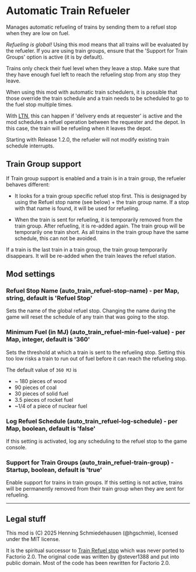 # Automatic Train Refueler

Manages automatic refueling of trains by sending them to a refuel stop when they are low on fuel.

*Refueling is global!* Using this mod means that all trains will be evaluated by the refueler. If you are using train groups, ensure that the 'Support for Train Groups' option is active (it is by default).

Trains only check their fuel level when they leave a stop. Make sure that they have enough fuel left to reach the refueling stop from any stop they leave.

When using this mod with automatic train schedulers, it is possible that those override the train schedule and a train needs to be scheduled to go to the fuel stop multiple times.

With [LTN](https://mods.factorio.com/mod/LogisticTrainNetwork), this can happen if 'delivery ends at requester' is active and the mod schedules a refuel operation between the requester and the depot. In this case, the train will be refueling when it leaves the depot.

Starting with Release 1.2.0, the refueler will not modify existing train schedule interrupts.

## Train Group support

If Train group support is enabled and a train is in a train group, the refueler behaves different:

- It looks for a train group specific refuel stop first. This is designaged by using the Refuel stop name (see below) + the train group name. If a stop with that name is found, it will be used for refueling.

- When the train is sent for refueling, it is temporarily removed from the train group. After refueling, it is re-added again. The train group will be temporarily one train short. As all trains in the train group have the same schedule, this can not be avoided.

If a train is the last train in a train group, the train group temporarily disappears. It will be re-added when the train leaves the refuel station.

## Mod settings

### Refuel Stop Name (auto_train_refuel-stop-name) - per Map, string, default is 'Refuel Stop'

Sets the name of the global refuel stop. Changing the name during the game will reset the schedule of any train that was going to the stop.

### Minimum Fuel (in MJ) (auto_train_refuel-min-fuel-value) - per Map, integer, default is '360'

Sets the threshold at which a train is sent to the refueling stop. Setting this too low risks a train to run out of fuel before it can reach the refueling stop.

The default value of `360 MJ` is

* ~ 180 pieces of wood
* 90 pieces of coal
* 30 pieces of solid fuel
* 3.5 pieces of rocket fuel
* ~1/4 of a piece of nuclear fuel

### Log Refuel Schedule (auto_train_refuel-log-schedule) - per Map, boolean, default is 'false'

If this setting is activated, log any scheduling to the refuel stop to the game console.

### Support for Train Groups (auto_train_refuel-train-group) - Startup, boolean, default is 'true'

Enable support for trains in train groups. If this setting is not active, trains will be permanently removed from their train group when they are sent for refueling.

----

## Legal stuff

This mod is (C) 2025 Henning Schmiedehausen (@hgschmie), licensed under the MIT license.

It is the spiritual successor to [Train Refuel stop](https://mods.factorio.com/mod/TrainRefuelstop) which was never ported to Factorio 2.0. The original code was written by @stever1388 and put into public domain. Most of the code has been rewritten for Factorio 2.0.
